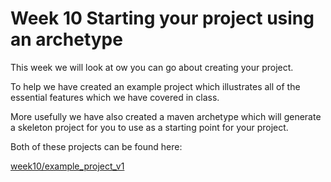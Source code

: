# Week 10 Starting your project using an archetype
This week we will look at ow you can go about creating your project.

To help we have created an example project which illustrates all of the essential features which we have covered in class.

More usefully we have also created a maven archetype which will generate a skeleton project for you to use as a starting point for your project.

Both of these projects can be found here:

[week10/example_project_v1](../week10/example_project_v1)